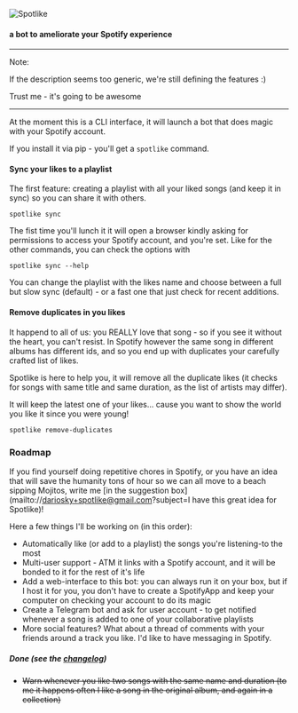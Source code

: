 ![Spotlike](assets/spotlike.svg)

#### a bot to ameliorate your Spotify experience

----
Note:

If the description seems too generic, we're still defining the features :)

Trust me - it's going to be awesome

----

At the moment this is a CLI interface, it will launch a bot that does
magic with your Spotify account.

If you install it via pip - you'll get a `spotlike` command.

#### Sync your likes to a playlist
The first feature: creating a playlist with all
your liked songs (and keep it in sync) so you can share it with others.

```shell script
spotlike sync
```

The fist time you'll lunch it it will open a browser kindly asking
 for permissions to access your Spotify account, and you're set.
Like for the other commands, you can check the options with 

```shell script
spotlike sync --help
```

You can change the playlist with the likes name and choose between
a full but slow sync (default) - or a fast one that just check for recent
additions.

#### Remove duplicates in you likes

It happend to all of us: you REALLY love that song - so if you see it without the heart,
you can't resist. In Spotify however the same song in different albums has different ids,
and so you end up with duplicates your carefully crafted list of likes.

Spotlike is here to help you, it will remove all the duplicate likes
(it checks for songs with same title and same duration, as the list of artists may differ).

It will keep the latest one of your likes... cause you want to show the world you like it since
you were young! 

```shell script
spotlike remove-duplicates
```


### Roadmap

If you find yourself doing repetitive chores in Spotify, or you have an
idea that will save the humanity tons of hour so we can all move to a beach
sipping Mojitos, write me [in the suggestion box](mailto://dariosky+spotlike@gmail.com?subject=I have this great idea for Spotlike)!

Here a few things I'll be working on (in this order):

* Automatically like (or add to a playlist) the songs you're listening-to the most
* Multi-user support - ATM it links with a Spotify account, and it will be
  bonded to it for the rest of it's life
* Add a web-interface to this bot: you can always run it on your box, but if
  I host it for you, you don't have to create a SpotifyApp and keep your computer
  on checking your account to do its magic
* Create a Telegram bot and ask for user account - to get notified whenever a song is added
  to one of your collaborative playlists
* More social features? What about a thread of comments with your friends around a track you
  like. I'd like to have messaging in Spotify. 
  
 ##### Done (see the [changelog](CHANGELOG.md))

* ~~Warn whenever you like two songs with the same name and duration (to me it happens often I like a song in the original album, and again in a collection)~~
